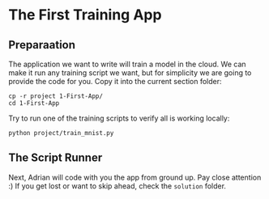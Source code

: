 # The First Training App


## Preparaation

The application we want to write will train a model in the cloud.
We can make it run any training script we want, but for simplicity we are going to provide the code for you.
Copy it into the current section folder:

```commandline
cp -r project 1-First-App/
cd 1-First-App
```

Try to run one of the training scripts to verify all is working locally:

```commandline
python project/train_mnist.py
```

## The Script Runner

Next, Adrian will code with you the app from ground up. Pay close attention :)
If you get lost or want to skip ahead, check the `solution` folder.
